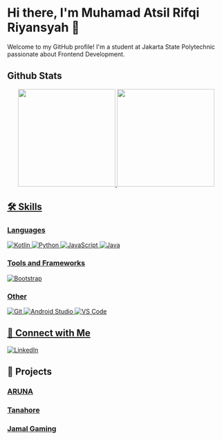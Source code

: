 # Hi there, I'm Muhamad Atsil Rifqi Riyansyah 👋

Welcome to my GitHub profile! I'm a student at Jakarta State Polytechnic passionate about Frontend Development.

## Github Stats
<p align="center">
<a href="https://github.com/riyanatsill">
   <img height="225em" src="http://github-profile-summary-cards.vercel.app/api/cards/repos-per-language?username=riyanatsill&theme=aura"/>
   <img height="225em" src="http://github-profile-summary-cards.vercel.app/api/cards/most-commit-language?username=riyanatsill&theme=aura"/>
</p>

## 🛠️ Skills

### Languages

![Kotlin](https://img.shields.io/badge/Kotlin-0095D5?style=for-the-badge&logo=kotlin&logoColor=white)
![Python](https://img.shields.io/badge/Python-3776AB?style=for-the-badge&logo=python&logoColor=white)
![JavaScript](https://img.shields.io/badge/JavaScript-F7DF1E?style=for-the-badge&logo=javascript&logoColor=black)
![Java](https://img.shields.io/badge/Java-007396?style=for-the-badge&logo=java&logoColor=white)

### Tools and Frameworks

![Bootstrap](https://img.shields.io/badge/Bootstrap-563D7C?style=for-the-badge&logo=bootstrap&logoColor=white)

### Other

![Git](https://img.shields.io/badge/Git-F05032?style=for-the-badge&logo=git&logoColor=white)
![Android Studio](https://img.shields.io/badge/Android_Studio-3DDC84?style=for-the-badge&logo=android-studio&logoColor=white)
![VS Code](https://img.shields.io/badge/VS_Code-0078D4?style=for-the-badge&logo=visual-studio-code&logoColor=white)

## 🔗 Connect with Me

[![LinkedIn](https://img.shields.io/badge/LinkedIn-0A66C2?style=for-the-badge&logo=linkedin&logoColor=white)](https://linkedin.com/in/riyanatsil)

## 💼 Projects

### [ARUNA](https://github.com/ARUNA-Capstone/ArunaApp)
### [Tanahore](https://github.com/tanahore/AndroidApp)
### [Jamal Gaming](https://github.com/riyanatsill/Jamal-Responsive)



